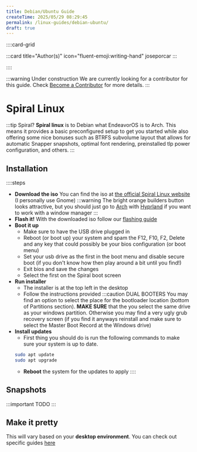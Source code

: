 ```yaml
---
title: Debian/Ubuntu Guide
createTime: 2025/05/29 08:29:45
permalink: /linux-guides/debian-ubuntu/
draft: true
---
```


::::card-grid

:::card title="Author(s)" icon="fluent-emoji:writing-hand"
joseporcar
:::

<!-- :::card title="Co-author(s)" icon="fluent-emoji:two-hearts"
::: -->

::::

:::warning Under construction
We are currently looking for a contributor for this guide. Check [Become a Contributor](../about/contributions/README.md) for more details.
:::

# Spiral Linux
:::tip Spiral?
**Spiral linux** is to Debian what EndeavorOS is to Arch. This means it provides a basic preconfigured setup to get you started while also offering some nice bonuses such as BTRFS subvolume layout that allows for automatic Snapper snapshots, optimal font rendering, preinstalled tlp power configuration, and others. 
:::

## Installation
::::steps
- **Download the iso**
    You can find the iso at [the official Spiral Linux website](https://spirallinux.github.io/#download) (I personally use Gnome)
    :::warning 
    The bright orange builders button looks attractive, but you should just go to [Arch](arch.md) with [Hyprland](https://hypr.land) if you want to work with a window manager
    :::
- **Flash it!**
    With the downloaded iso follow our [flashing guide](TODO)
- **Boot it up**
    - Make sure to have the USB drive plugged in
    - Reboot (or boot up) your system and spam the F12, F10, F2, Delete and any key that could possibly be your bios configuration (or boot menu)
    - Set your usb drive as the first in the boot menu and disable secure boot (if you don't know how then play around a bit until you find!)
    - Exit bios and save the changes
    - Select the first on the Spiral boot screen
- **Run installer**
    - The installer is at the top left in the desktop
    - Follow the instructions provided
    :::caution DUAL BOOTERS 
    You may find an option to select the place for the bootloader location (bottom of Partitions section). **MAKE SURE** that the you select the same drive as your windows partition. Otherwise you may find a very ugly grub recovery screen (if you find it anyways reinstall and make sure to select the Master Boot Record at the Windows drive)
- **Install updates** 
    - First thing you should do is run the following commands to make sure your system is up to date. 
    ```bash
    sudo apt update
    sudo apt upgrade
    ```
    - **Reboot** the system for the updates to apply
::::

## Snapshots
:::important TODO
:::

## Make it pretty
This will vary based on your **desktop environment**. You can check out specific guides [here](http://localhost:8080/tuxies-wiki/linux-guides/#desktop-environments-des)